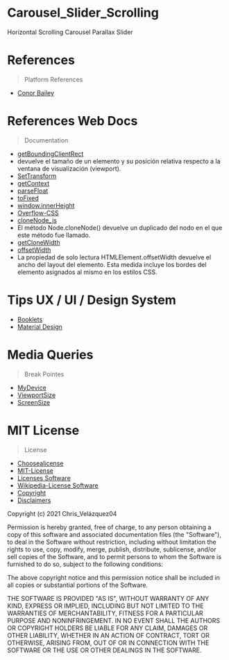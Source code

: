 # Carousel_Slider_Scrolling
Horizontal Scrolling Carousel Parallax Slider 

# References
> Platform References
- [Conor Bailey](https://www.youtube.com/watch?v=z-oexYPY9GY&t=8s)

# References Web Docs
> Documentation
- [getBoundingClientRect](https://developer.mozilla.org/es/docs/Web/API/Element/getBoundingClientRect)
- devuelve el tamaño de un elemento y su posición relativa respecto a la ventana de visualización (viewport).
- [SetTransform](https://developer.mozilla.org/en-US/docs/Web/API/CanvasRenderingContext2D/setTransform)
- [getContext](https://developer.mozilla.org/es/docs/Web/API/HTMLCanvasElement/getContext)
- [parseFloat](https://developer.mozilla.org/es/docs/Web/JavaScript/Reference/Global_Objects/parseFloat)
- [toFixed](https://developer.mozilla.org/es/docs/Web/JavaScript/Reference/Global_Objects/Number/toFixed)
- [window.innerHeight](https://developer.mozilla.org/es/docs/Web/API/Window/innerHeight)
- [Overflow-CSS](https://developer.mozilla.org/es/docs/Web/CSS/overflow)
- [cloneNode_js](https://developer.mozilla.org/es/docs/Web/API/Node/cloneNode)
- El método Node.cloneNode() devuelve un duplicado del nodo en el que este método fue llamado.
- [getCloneWidth](https://stackoverflow.com/questions/67914159/i-have-2-image-sliders-on-one-page-using-the-same-code-but-only-1-works)
- [offsetWidth](https://developer.mozilla.org/es/docs/Web/API/HTMLElement/offsetWidth)
- La propiedad de solo lectura HTMLElement.offsetWidth  devuelve el ancho del layout del elemento. Esta medida incluye los bordes del elemento asignados al mismo en los estilos CSS.
# Tips UX / UI / Design System
- [Booklets](https://www.booklets.io/c/graphic-design)
- [Material Design](https://material.io/)
# Media Queries
> Break Pointes
- [MyDevice](https://www.mydevice.io/#compare-devices)
- [ViewportSize](https://viewportsizes.com/)
- [ScreenSize](https://screensiz.es/)
# MIT License 

> License
- [Choosealicense](https://choosealicense.com/)
- [MIT-License](https://choosealicense.com/licenses/mit/)
- [Licenses Software](https://www.youtube.com/watch?v=eWtjgfzpt6Y)
- [Wikipedia-License Software](https://es.wikipedia.org/wiki/Licencia_de_software)
- [Copyright](https://es.wikipedia.org/wiki/Derecho_de_autor)
- [Disclaimers](https://traduccionjuridica.es/los-disclaimers/)

Copyright (c) 2021 Chris_Velázquez04

Permission is hereby granted, free of charge, to any person obtaining a copy
of this software and associated documentation files (the "Software"), to deal
in the Software without restriction, including without limitation the rights
to use, copy, modify, merge, publish, distribute, sublicense, and/or sell
copies of the Software, and to permit persons to whom the Software is
furnished to do so, subject to the following conditions:

The above copyright notice and this permission notice shall be included in all
copies or substantial portions of the Software.

THE SOFTWARE IS PROVIDED "AS IS", WITHOUT WARRANTY OF ANY KIND, EXPRESS OR
IMPLIED, INCLUDING BUT NOT LIMITED TO THE WARRANTIES OF MERCHANTABILITY,
FITNESS FOR A PARTICULAR PURPOSE AND NONINFRINGEMENT. IN NO EVENT SHALL THE
AUTHORS OR COPYRIGHT HOLDERS BE LIABLE FOR ANY CLAIM, DAMAGES OR OTHER
LIABILITY, WHETHER IN AN ACTION OF CONTRACT, TORT OR OTHERWISE, ARISING FROM,
OUT OF OR IN CONNECTION WITH THE SOFTWARE OR THE USE OR OTHER DEALINGS IN THE
SOFTWARE.
